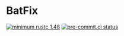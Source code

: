 # BatFix

[![minimum rustc 1.48](https://img.shields.io/badge/rustc-1.30+-blue.svg)](https://rust-lang.github.io/rfcs/2495-min-rust-version.html)
[![pre-commit.ci status](https://results.pre-commit.ci/badge/github/danieltrt/BatFix/main.svg)](https://results.pre-commit.ci/latest/github/danieltrt/BatFix/main)
